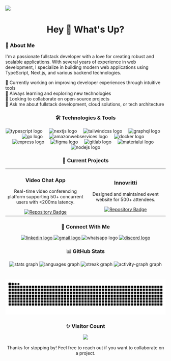 <br clear="both">

<div align="start">
  <img height="150" src="https://giffiles.alphacoders.com/398/3987.gif"  />
</div>

###

<h1 align="center">Hey 👋 What's Up?</h1>

###

<div align="start">
  <h3>💫 About Me</h3>
  <p>
    I'm a passionate fullstack developer with a love for creating robust and scalable applications. 
    With several years of experience in web development, I specialize in building modern web applications 
    using TypeScript, Next.js, and various backend technologies.
  </p>
  <p>
    🔭 Currently working on improving developer experiences through intuitive tools<br>
    🌱 Always learning and exploring new technologies<br>
    👯 Looking to collaborate on open-source projects<br>
    💬 Ask me about fullstack development, cloud solutions, or tech architecture
  </p>
</div>

###

<h3 align="center">🛠️ Technologies & Tools</h3>

<div align="center">
  <img src="https://skillicons.dev/icons?i=ts" height="60" alt="typescript logo"  />
  <img width="12" />
  <img src="https://skillicons.dev/icons?i=nextjs" height="60" alt="nextjs logo"  />
  <img width="12" />
  <img src="https://skillicons.dev/icons?i=tailwind" height="60" alt="tailwindcss logo"  />
  <img width="12" />
  <img src="https://skillicons.dev/icons?i=graphql" height="60" alt="graphql logo"  />
  <img width="12" />
  <img src="https://skillicons.dev/icons?i=go" height="60" alt="go logo"  />
  <img width="12" />
  <img src="https://skillicons.dev/icons?i=aws" height="60" alt="amazonwebservices logo"  />
  <img width="12" />
  <img src="https://cdn.jsdelivr.net/gh/devicons/devicon/icons/docker/docker-original.svg" height="60" alt="docker logo"  />
  <img width="12" />
  <img src="https://cdn.jsdelivr.net/gh/devicons/devicon/icons/express/express-original.svg" height="60" alt="express logo"  />
  <img width="12" />
  <img src="https://cdn.jsdelivr.net/gh/devicons/devicon/icons/figma/figma-original.svg" height="60" alt="figma logo"  />
  <img width="12" />
  <img src="https://cdn.jsdelivr.net/gh/devicons/devicon/icons/gitlab/gitlab-original.svg" height="60" alt="gitlab logo"  />
  <img width="12" />
  <img src="https://cdn.jsdelivr.net/gh/devicons/devicon/icons/materialui/materialui-original.svg" height="60" alt="materialui logo"  />
  <img width="12" />
  <img src="https://cdn.jsdelivr.net/gh/devicons/devicon/icons/nodejs/nodejs-original.svg" height="60" alt="nodejs logo"  />
</div>

###

<h3 align="center">🚀 Current Projects</h3>

<div align="center">
  <table>
    <tr>
      <td width="50%">
        <h3 align="center">Video Chat App</h3>
        <div align="center">
          <p>Real-time video conferencing platform supporting 50+ concurrent users with <200ms latency.</p>
          <a href="https://github.com/develop-programs/Glimpse.git" target="_blank">
            <img src="https://img.shields.io/badge/Code-View%20Repository-blue?style=for-the-badge&logo=github" alt="Repository Badge"/>
          </a> 
        </div>
      </td>
      <td width="50%">
        <h3 align="center">Innovritti</h3>
        <div align="center">
          <p>Designed and maintained event website for 500+ attendees.</p>
          <a href="https://github.com/develop-programs/innovritti-final.git" target="_blank">
            <img src="https://img.shields.io/badge/Code-View%20Repository-blue?style=for-the-badge&logo=github" alt="Repository Badge"/>
          </a>
        </div>
      </td>
    </tr>
  </table>
</div>

###

<h3 align="center">🔗 Connect With Me</h3>

<div align="center">
  <a href="www.linkedin.com/in/shreyanshawadhiya" target="_blank">
    <img src="https://raw.githubusercontent.com/maurodesouza/profile-readme-generator/master/src/assets/icons/social/linkedin/default.svg" width="52" height="40" alt="linkedin logo"  />
  </a>
  <a href="developershre0901@gmail.com" target="_blank">
    <img src="https://raw.githubusercontent.com/maurodesouza/profile-readme-generator/master/src/assets/icons/social/gmail/default.svg" width="52" height="40" alt="gmail logo"  />
  </a>
  <img src="https://raw.githubusercontent.com/maurodesouza/profile-readme-generator/master/src/assets/icons/social/whatsapp/default.svg" width="52" height="40" alt="whatsapp logo"  />
  <a href="gamer_shre662" target="_blank">
    <img src="https://raw.githubusercontent.com/maurodesouza/profile-readme-generator/master/src/assets/icons/social/discord/default.svg" width="52" height="40" alt="discord logo"  />
  </a>
</div>

###

<h3 align="center">📊 GitHub Stats</h3>

<div align="center">
  <img src="https://github-readme-stats.vercel.app/api?username=develop-programs&hide_title=false&hide_rank=false&show_icons=true&include_all_commits=true&count_private=true&disable_animations=false&theme=dracula&locale=en&hide_border=false&order=1" height="150" alt="stats graph"  />
  <img src="https://github-readme-stats.vercel.app/api/top-langs?username=develop-programs&locale=en&hide_title=false&layout=compact&card_width=320&langs_count=5&theme=dracula&hide_border=false&order=2" height="150" alt="languages graph"  />
  <img src="https://streak-stats.demolab.com?user=develop-programs&locale=en&mode=daily&theme=dracula&hide_border=false&border_radius=5&order=3" height="150" alt="streak graph"  />
  <img src="https://github-readme-activity-graph.vercel.app/graph?username=develop-programs&radius=16&theme=react&area=true&order=5" height="300" alt="activity-graph graph"  />
</div>

###

<br clear="both">

<img src="https://raw.githubusercontent.com/develop-programs/develop-programs/output/snake.svg" alt="Snake animation" />

###

<div align="center">
  <h3>✨ Visitor Count</h3>
  <img src="https://profile-counter.glitch.me/develop-programs/count.svg?" />
  <p>Thanks for stopping by! Feel free to reach out if you want to collaborate on a project.</p>
</div>

